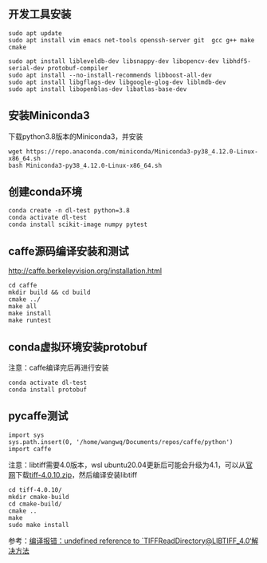 ## 开发工具安装
```
sudo apt update
sudo apt install vim emacs net-tools openssh-server git  gcc g++ make cmake
```

```
sudo apt install libleveldb-dev libsnappy-dev libopencv-dev libhdf5-serial-dev protobuf-compiler
sudo apt install --no-install-recommends libboost-all-dev
sudo apt install libgflags-dev libgoogle-glog-dev liblmdb-dev
sudo apt install libopenblas-dev libatlas-base-dev
```

## 安装Miniconda3
下载python3.8版本的Miniconda3，并安装
```
wget https://repo.anaconda.com/miniconda/Miniconda3-py38_4.12.0-Linux-x86_64.sh
bash Miniconda3-py38_4.12.0-Linux-x86_64.sh
```

## 创建conda环境
```
conda create -n dl-test python=3.8
conda activate dl-test
conda install scikit-image numpy pytest
```

## caffe源码编译安装和测试
http://caffe.berkeleyvision.org/installation.html
```
cd caffe
mkdir build && cd build
cmake ../
make all
make install
make runtest
```

## conda虚拟环境安装protobuf
注意：caffe编译完后再进行安装
```
conda activate dl-test
conda install protobuf
```

## pycaffe测试
```
import sys
sys.path.insert(0, '/home/wangwq/Documents/repos/caffe/python')
import caffe
```
注意：libtiff需要4.0版本，wsl ubuntu20.04更新后可能会升级为4.1，可以从[官网](http://download.osgeo.org/libtiff/)下载[tiff-4.0.10.zip](http://download.osgeo.org/libtiff/tiff-4.0.10.zip)，然后编译安装libtiff
```
cd tiff-4.0.10/
mkdir cmake-build
cd cmake-build/
cmake ..
make
sudo make install
```
参考：[编译报错：undefined reference to `TIFFReadDirectory@LIBTIFF_4.0‘解决方法](https://blog.csdn.net/qq_39779233/article/details/127718188)
